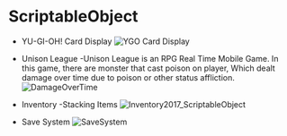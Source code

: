 # ScriptableObject

- YU-GI-OH! Card Display
![YGO Card Display](https://user-images.githubusercontent.com/43956936/70380472-6f0bd500-193c-11ea-867a-3d4eb1f04540.PNG)

- Unison League 
-Unison League is an RPG Real Time Mobile Game. In this game, there are monster that cast poison on player, Which dealt damage over time  due to poison or other status affliction.
![DamageOverTime](https://user-images.githubusercontent.com/43956936/70380473-6f0bd500-193c-11ea-99f3-060be1a44907.PNG)

- Inventory
-Stacking Items
![Inventory2017_ScriptableObject](https://user-images.githubusercontent.com/43956936/70380474-6f0bd500-193c-11ea-845a-c7718d2e5672.PNG)

- Save System
![SaveSystem](https://user-images.githubusercontent.com/43956936/70380477-6f0bd500-193c-11ea-9827-6ad7c2aebcd4.PNG)
